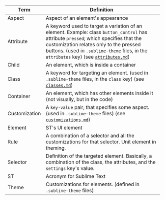 Term | Definition
---- | ----------
Aspect | Aspect of an element's appearance
Attribute | A keyword used to target a variation of an element. Example: class `button_control` has attribute `pressed`; which specifies that the customization relates only to the pressed buttons. (used in `.sublime-theme` files, in the `attributes` key) (see [`attributes.md`](attributes.md))
Child | An element, which is inside a container
Class | A keyword for targeting an element. (used in `.sublime-theme` files, in the `class` key) (see [`classes.md`](classes.md))
Container | An element, which has other elements inside it (not visually, but in the code)
Customization | A `key-value` pair, that specifies some aspect. (used in `.sublime-theme` files) (see [`customizations.md`](cusomizations.md))
Element | ST's UI element
Rule | A combination of a selector and all the customizations for that selector. Unit element in theming.
Selector | Definition of the targeted element. Basically, a combination of the class, the attributes, and the `settings` key's value.
ST | Acronym for Sublime Text
Theme | Customizations for elements. (defined in `.sublime-theme` files)
